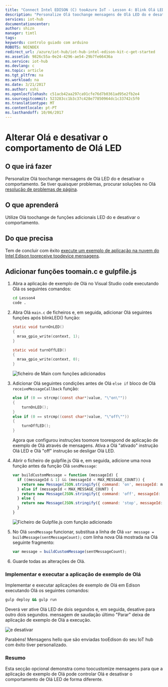 ```yaml
---
title: "Connect Intel EDISON (C) tooAzure IoT - Lesson 4: Blink Olá LED | Microsoft Docs"
description: "Personalize Olá toochange mensagens de Olá LED do e desativar o comportamento."
services: iot-hub
documentationcenter: 
author: shizn
manager: timtl
tags: 
keywords: controlo guiado com arduino
ROBOTS: NOINDEX
redirect_url: /azure/iot-hub/iot-hub-intel-edison-kit-c-get-started
ms.assetid: 9826c55a-0e24-4296-ae54-29b7fe66436a
ms.service: iot-hub
ms.devlang: c
ms.topic: article
ms.tgt_pltfrm: na
ms.workload: na
ms.date: 3/21/2017
ms.author: xshi
ms.openlocfilehash: c51acb42aa297ca91cfe76d7b0361ad95e2fb2e4
ms.sourcegitcommit: 523283cc1b3c37c428e77850964dc1c33742c5f0
ms.translationtype: MT
ms.contentlocale: pt-PT
ms.lasthandoff: 10/06/2017
---
```

# <a name="change-hello-on-and-off-behavior-of-hello-led"></a>Alterar Olá e desativar o comportamento de Olá LED
## <a name="what-you-will-do"></a>O que irá fazer
Personalize Olá toochange mensagens de Olá LED do e desativar o comportamento. Se tiver quaisquer problemas, procurar soluções no Olá [resolução de problemas de página][troubleshooting].

## <a name="what-you-will-learn"></a>O que aprenderá
Utilize Olá toochange de funções adicionais LED do e desativar o comportamento.

## <a name="what-you-need"></a>Do que precisa
Tem de concluir com êxito [execute um exemplo de aplicação na nuvem do Intel Edison tooreceive toodevice mensagens][receive-cloud-to-device-messages].

## <a name="add-functions-toomainc-and-gulpfilejs"></a>Adicionar funções toomain.c e gulpfile.js
1. Abra a aplicação de exemplo de Olá no Visual Studio code executando Olá os seguintes comandos:

   ```bash
   cd Lesson4
   code .
   ```
2. Abra Olá `main.c` de ficheiros e, em seguida, adicionar Olá seguintes funções após blinkLED() função:

   ```c
   static void turnOnLED()
   {
     mraa_gpio_write(context, 1);
   }

   static void turnOffLED()
   {
     mraa_gpio_write(context, 0);
   }
   ```

   ![ficheiro de Main com funções adicionados](media/iot-hub-intel-edison-lessons/lesson4/updated_app_c.png)

3. Adicionar Olá seguintes condições antes de Olá `else if` bloco de Olá `receiveMessageCallback` função:

   ```c
   else if (0 == strcmp((const char*)value, "\"on\""))
   {
       turnOnLED();
   }
   else if (0 == strcmp((const char*)value, "\"off\""))
   {
       turnOffLED();
   }
   ```

   Agora que configurou instruções toomore toorespond de aplicação de exemplo de Olá através de mensagens. Ativa a Olá "ativado" instrução Olá LED e Olá "off" instrução se desligar Olá LED.
4. Abrir o ficheiro de gulpfile.js Olá e, em seguida, adicione uma nova função antes da função Olá `sendMessage`:

   ```javascript
   var buildCustomMessage = function (messageId) {
     if ((messageId & 1) && (messageId < MAX_MESSAGE_COUNT)) {
       return new Message(JSON.stringify({ command: 'on', messageId: messageId }));
     } else if (messageId < MAX_MESSAGE_COUNT) {
       return new Message(JSON.stringify({ command: 'off', messageId: messageId }));
     } else {
       return new Message(JSON.stringify({ command: 'stop', messageId: messageId }));
     }
   }
   ```

   ![Ficheiro de Gulpfile.js com função adicionado][gulpfile]
5. No Olá `sendMessage` funcionar, substitua a linha de Olá `var message = buildMessage(sentMessageCount);` com linha nova Olá mostrada na Olá seguinte fragmento:

   ```javascript
   var message = buildCustomMessage(sentMessageCount);
   ```
6. Guarde todas as alterações de Olá.

### <a name="deploy-and-run-hello-sample-application"></a>Implementar e executar a aplicação de exemplo de Olá
Implementar e executar aplicações de exemplo de Olá em Edison executando Olá os seguintes comandos:

```bash
gulp deploy && gulp run
```

Deverá ver ative Olá LED de dois segundos e, em seguida, desative para outro dois segundos. mensagem de saudação último "Parar" deixa de aplicação de exemplo de Olá a execução.

![e desativar][on-and-off]

Parabéns! Mensagens hello que são enviadas tooEdison do seu IoT hub com êxito tiver personalizado.

### <a name="summary"></a>Resumo
Esta secção opcional demonstra como toocustomize mensagens para que a aplicação de exemplo de Olá pode controlar Olá e desativar o comportamento de Olá LED de forma diferente.

<!-- Images and links -->

[troubleshooting]: iot-hub-intel-edison-kit-c-troubleshooting.md
[receive-cloud-to-device-messages]: iot-hub-intel-edison-kit-c-lesson4-send-cloud-to-device-messages.md
[gulpfile]: media/iot-hub-intel-edison-lessons/lesson4/updated_gulpfile_c.png
[on-and-off]: media/iot-hub-intel-edison-lessons/lesson4/gulp_on_and_off_c.png
